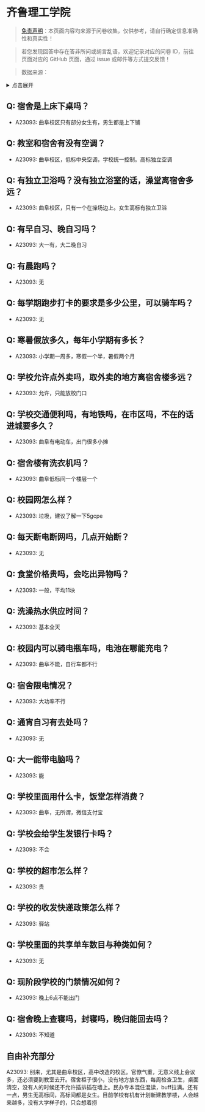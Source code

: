 # 齐鲁理工学院

> [免责声明](https://colleges.chat/#_3)：本页面内容均来源于问卷收集，仅供参考，请自行确定信息准确性和真实性！

> 若您发现回答中存在答非所问或胡言乱语，欢迎记录对应的问卷 ID，前往页面对应的 GitHub 页面，通过 issue 或邮件等方式提交反馈！

> 数据来源：

<details><summary>点击展开</summary>
<ul>
<li>A23093: 匿名 (2024 年 06 月)</li>
</ul>
</details>

## Q: 宿舍是上床下桌吗？

- A23093: 曲阜校区只有部分女生有，男生都是上下铺

## Q: 教室和宿舍有没有空调？

- A23093: 曲阜校区，低标中央空调，学校统一控制。高标独立空调

## Q: 有独立卫浴吗？没有独立浴室的话，澡堂离宿舍多远？

- A23093: 曲阜校区，只有一个在操场边上。女生高标有独立卫浴

## Q: 有早自习、晚自习吗？

- A23093: 大一有，大二晚自习

## Q: 有晨跑吗？

- A23093: 无

## Q: 每学期跑步打卡的要求是多少公里，可以骑车吗？

- A23093: 无

## Q: 寒暑假放多久，每年小学期有多长？

- A23093: 小学期一周多，寒假一个半，暑假两个月

## Q: 学校允许点外卖吗，取外卖的地方离宿舍楼多远？

- A23093: 允许，只能放校门口

## Q: 学校交通便利吗，有地铁吗，在市区吗，不在的话进城要多久？

- A23093: 曲阜有电动车，出门很多小摊

## Q: 宿舍楼有洗衣机吗？

- A23093: 曲阜低标间一个楼层一个

## Q: 校园网怎么样？

- A23093: 垃圾，建议了解一下5gcpe

## Q: 每天断电断网吗，几点开始断？

- A23093: 无

## Q: 食堂价格贵吗，会吃出异物吗？

- A23093: 一般，平均11块

## Q: 洗澡热水供应时间？

- A23093: 基本全天

## Q: 校园内可以骑电瓶车吗，电池在哪能充电？

- A23093: 曲阜不能，自行车都不行

## Q: 宿舍限电情况？

- A23093: 大功率不行

## Q: 通宵自习有去处吗？

- A23093: 无

## Q: 大一能带电脑吗？

- A23093: 能

## Q: 学校里面用什么卡，饭堂怎样消费？

- A23093: 曲阜，无所谓，微信支付宝

## Q: 学校会给学生发银行卡吗？

- A23093: 不会

## Q: 学校的超市怎么样？

- A23093: 贵

## Q: 学校的收发快递政策怎么样？

- A23093: 驿站

## Q: 学校里面的共享单车数目与种类如何？

- A23093: 无

## Q: 现阶段学校的门禁情况如何？

- A23093: 晚上6点不能出门

## Q: 宿舍晚上查寝吗，封寝吗，晚归能回去吗？

- A23093: 不知道

## 自由补充部分

A23093: 别来，尤其是曲阜校区，高中改造的校区。官僚气重，无意义线上会议多，还必须要到教室去开。宿舍柜子很小，没有地方放东西，每周检查卫生，桌面清空，没有人的时候还不允许插排插在墙上。民办专本混住混读，buff拉满。还有一点，男生无高标间，高标间都是女生。目前学校有机有计划新建教学楼，人会越来越多，没有大学样子的，只会想着捞